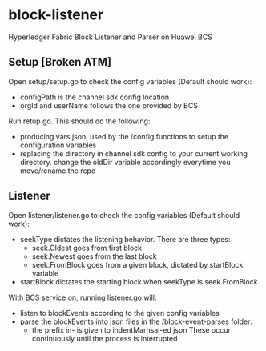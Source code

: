 
# block-listener

Hyperledger Fabric Block Listener and Parser on Huawei BCS

## Setup [Broken ATM]

Open setup/setup.go to check the config variables (Default should work):
- configPath is the channel sdk config location 
- orgId and userName follows the one provided by BCS

Run retup.go. This should do the following:
- producing vars.json, used by the /config functions to setup the configuration variables
- replacing the directory in channel sdk config to your current working directory.
  change the oldDir variable accordingly everytime you move/rename the repo
  
## Listener

Open listener/listener.go to check the config variables (Default should work):
- seekType dictates the listening behavior. There are three types:
  - seek.Oldest goes from first block
  - seek.Newest goes from the last block
  - seek.FromBlock goes from a given block, dictated by startBlock variable
- startBlock dictates the starting block when seekType is seek.FromBlock

With BCS service on, running listener.go will:
- listen to blockEvents according to the given config variables
- parse the blockEvents into json files in the /block-event-parses folder:
  - the prefix in- is given to indentMarhsal-ed json
These occur continuously until the process is interrupted
